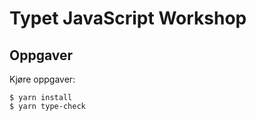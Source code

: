 # Typet JavaScript Workshop

## Oppgaver

Kjøre oppgaver:

```
$ yarn install
$ yarn type-check
```
